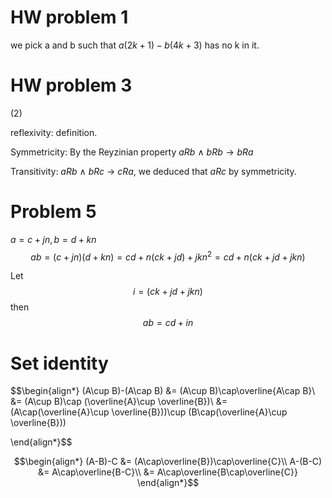 # HW problem 1
we pick a and b such that $a(2k+1)-b(4k+3)$ has no k in it. 

# HW problem 3
(2) 

reflexivity: definition.

Symmetricity: By the Reyzinian property $aRb\  \wedge \  bRb\rightarrow bRa$

Transitivity: $aRb\  \wedge \  bRc\  \rightarrow \  cRa$, we deduced that $aRc$ by symmetricity.
# Problem 5

$a = c + jn, b=d+kn$
$$ab=(c+jn)(d+kn)=cd + n(ck+jd) + jkn^2=cd + n(ck+jd + jkn)$$

Let 
$$i = (ck+jd + jkn)$$
then
$$ab = cd + in$$

# Set identity

$$\begin{align*}
(A\cup B)-(A\cap B) &= (A\cup B)\cap\overline{A\cap B}\\
                    &= (A\cup B)\cap (\overline{A}\cup \overline{B})\\
                    &= (A\cap(\overline{A}\cup \overline{B}))\cup (B\cap(\overline{A}\cup \overline{B}))

\end{align*}$$


$$\begin{align*}
(A-B)-C &= (A\cap\overline{B})\cap\overline{C}\\
A-(B-C) &= A\cap\overline{B-C}\\
        &= A\cap\overline{B\cap\overline{C}}
\end{align*}$$